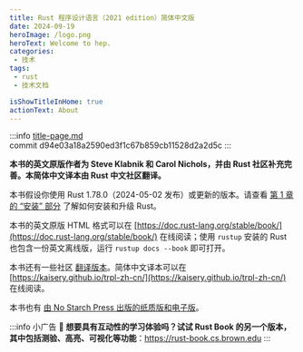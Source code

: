 ```yaml
---
title: Rust 程序设计语言（2021 edition）简体中文版
date: 2024-09-19
heroImage: /logo.png
heroText: Welcome to hep.
categories:
 - 技术
tags:
 - rust
 - 技术文档

isShowTitleInHome: true
actionText: About
---
```



:::info
[title-page.md](https://github.com/rust-lang/book/blob/main/src/title-page.md)
<br>
commit d94e03a18a2590ed3f1c67b859cb11528d2a2d5c
:::

**本书的英文原版作者为 Steve Klabnik 和 Carol Nichols，并由 Rust 社区补充完善。本简体中文译本由 Rust 中文社区翻译。**

本书假设你使用 Rust 1.78.0（2024-05-02 发布）或更新的版本。请查看 [第 1 章的 “安装” 部分][install] 了解如何安装和升级 Rust。

本书的英文原版 HTML 格式可以在 [https://doc.rust-lang.org/stable/book/](https://doc.rust-lang.org/stable/book/) 在线阅读；使用 `rustup` 安装的 Rust 也包含一份英文离线版，运行 `rustup docs --book` 即可打开。

本书还有一些社区 [翻译版本](https://github.com/KaiserY/trpl-zh-cn)。简体中文译本可以在 [https://kaisery.github.io/trpl-zh-cn/](https://kaisery.github.io/trpl-zh-cn/) 在线阅读。

本书也有 [由 No Starch Press 出版的纸质版和电子版][nsprust]。

[install]: ch01-01-installation.html
[editions]: appendix-05-editions.html
[nsprust]: https://nostarch.com/rust-programming-language-2nd-edition
[translations]: appendix-06-translation.html

:::info 小广告
**🚨 想要具有互动性的学习体验吗？试试 Rust Book 的另一个版本，其中包括测验、高亮、可视化等功能**：<https://rust-book.cs.brown.edu>
:::

